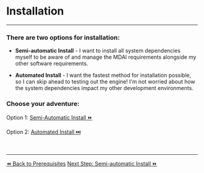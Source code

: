 # Installation
----
### There are two options for installation:

- __Semi-automatic Install__ - I want to install all system dependencies myself to be aware of and manage the MDAI requirements alongside my other software requirements.

- __Automated Install__ - I want the fastest method for installation possible, so I can skip ahead to testing out the engine! I'm not worried about how the system dependencies impact my other development environments.

### Choose your adventure:

Option 1: <a href="./semiautomated-install.md">Semi-Automatic Install ⏩</a>

Option 2: <a href="./automated-install.md">Automated Install ⏭️</a>


<br />

----

  <span class="left"><a href="./prerequisites.md">⏪ Back to Prerequisites</a></span>
  <span class="right"><a href="./semiautomated-install.md">Next Step: Semi-automatic Install ⏩</a></span>
